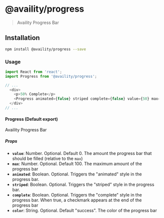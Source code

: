# @availity/progress

> Availity Progress Bar

## Installation

```bash
npm install @availity/progress --save
```

### Usage

```javascript
import React from 'react';
import Progress from '@availity/progress';

// ...
  <div>
    <p>50% Complete</p>
    <Progress animated={false} striped complete={false} value={50} max={100} />
  </div>
// ...
```

#### Progress (Default export)
Availity Progress Bar

##### Props
- **`value`**: Number. Optional. Default 0. The amount the progress bar that should be filled (relative to the `max`)
- **`max`**: Number. Optional. Default 100. The maximum amount of the progress bar
- **`animated`**: Boolean. Optional. Triggers the "animated" style in the progress bar.
- **`striped`**: Boolean. Optional. Triggers the "striped" style in the progress bar.
- **`complete`**: Boolean. Optional. Triggers the "complete" style in the progress bar. When true, a checkmark appears at the end of the progress bar
- **`color`**: String. Optional. Default "success". The color of the progress bar
